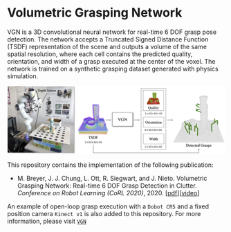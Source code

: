 # Volumetric Grasping Network

VGN is a 3D convolutional neural network for real-time 6 DOF grasp pose detection. The network accepts a Truncated Signed Distance Function (TSDF) representation of the scene and outputs a volume of the same spatial resolution, where each cell contains the predicted quality, orientation, and width of a grasp executed at the center of the voxel. The network is trained on a synthetic grasping dataset generated with physics simulation.

![overview](docs/overview.png)

This repository contains the implementation of the following publication:

* M. Breyer, J. J. Chung, L. Ott, R. Siegwart, and J. Nieto. Volumetric Grasping Network: Real-time 6 DOF Grasp Detection in Clutter. _Conference on Robot Learning (CoRL 2020)_, 2020. [[pdf](http://arxiv.org/abs/2101.01132)][[video](https://youtu.be/FXjvFDcV6E0)]

An example of open-loop grasp execution with a `Dobot CR5` and a fixed position camera `Kinect v1` is also added to this repository. For more information, please visit [`VGN`](https://github.com/ethz-asl/vgn)